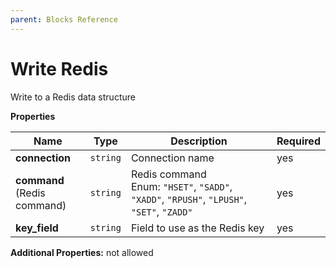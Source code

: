 ```yaml
---
parent: Blocks Reference
---
```


# Write Redis

Write to a Redis data structure


**Properties**

|Name|Type|Description|Required|
|----|----|-----------|--------|
|**connection**|`string`|Connection name<br/>|yes|
|**command**<br/>(Redis command)|`string`|Redis command<br/>Enum: `"HSET"`, `"SADD"`, `"XADD"`, `"RPUSH"`, `"LPUSH"`, `"SET"`, `"ZADD"`<br/>|yes|
|**key\_field**|`string`|Field to use as the Redis key<br/>|yes|

**Additional Properties:** not allowed  

